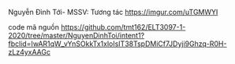 Nguyễn Đình Tới- MSSV:
Tương tác
https://imgur.com/uTGMWYI

code mã nguồn
https://github.com/tmt162/ELT3097-1-2020/tree/master/NguyenDinhToi/intent1?fbclid=IwAR1qW_vYnSOkkTx1xloIsIT38TspDMiCf7JDyji9Ghzq-R0H-zLz4yxAAGc
